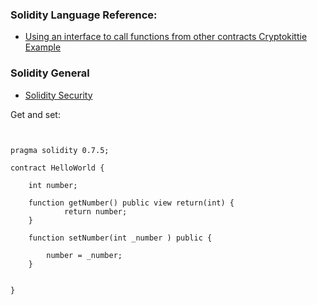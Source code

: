 ### Solidity Language Reference:

* [Using an interface to call functions from other contracts Cryptokittie Example](https://cryptozombies.io/en/lesson/2/chapter/11)


### Solidity General


* [Solidity Security](https://timogoosen.github.io/SOLIDITY_SECURITY)


Get and set:

```


pragma solidity 0.7.5;

contract HelloWorld {

    int number;

    function getNumber() public view return(int) {
            return number;
    }

    function setNumber(int _number ) public {

        number = _number;
    }


}

```
